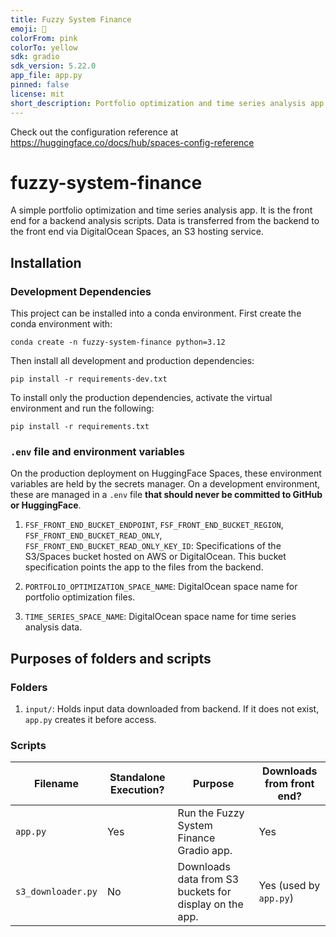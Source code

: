 ```yaml
---
title: Fuzzy System Finance
emoji: 🏢
colorFrom: pink
colorTo: yellow
sdk: gradio
sdk_version: 5.22.0
app_file: app.py
pinned: false
license: mit
short_description: Portfolio optimization and time series analysis app.
---
```


Check out the configuration reference at https://huggingface.co/docs/hub/spaces-config-reference

# fuzzy-system-finance
A simple portfolio optimization and time series analysis app. It is the front end for a backend analysis scripts. Data is transferred from the backend to the front end via DigitalOcean Spaces, an S3 hosting service.

## Installation

### Development Dependencies

This project can be installed into a conda environment. First create the conda environment with:

```
conda create -n fuzzy-system-finance python=3.12
```

Then install all development and production dependencies:

```
pip install -r requirements-dev.txt
```

To install only the production dependencies, activate the virtual environment and run the following:

```
pip install -r requirements.txt
```

### `.env` file and environment variables

On the production deployment on HuggingFace Spaces, these environment variables are held by the secrets manager. On a development environment, these are managed in a `.env` file **that should never be committed to GitHub or HuggingFace**.

1. `FSF_FRONT_END_BUCKET_ENDPOINT`, `FSF_FRONT_END_BUCKET_REGION`, `FSF_FRONT_END_BUCKET_READ_ONLY`, `FSF_FRONT_END_BUCKET_READ_ONLY_KEY_ID`: Specifications of the S3/Spaces bucket hosted on AWS or DigitalOcean. This bucket specification points the app to the files from the backend.

2. `PORTFOLIO_OPTIMIZATION_SPACE_NAME`: DigitalOcean space name for portfolio optimization files.

3. `TIME_SERIES_SPACE_NAME`: DigitalOcean space name for time series analysis data.

## Purposes of folders and scripts

### Folders

1. `input/`: Holds input data downloaded from backend. If it does not exist, `app.py` creates it before access.

### Scripts

| Filename           | Standalone Execution? | Purpose                                                | Downloads from front end? |
| ------------------ | --------------------- | ------------------------------------------------------ | ------------------------- |
| `app.py`           | Yes                   | Run the Fuzzy System Finance Gradio app.               | Yes                       |
| `s3_downloader.py` | No                    | Downloads data from S3 buckets for display on the app. | Yes (used by `app.py`)    |
